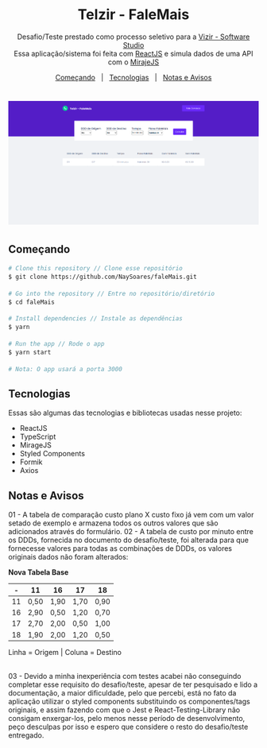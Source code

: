 <h1 align="center">
Telzir - FaleMais
</h1>
<p align="center">
Desafio/Teste prestado como processo seletivo para a <a href="https://vizir.com.br/"> Vizir - Software Studio</a><br/>
Essa aplicação/sistema foi feita com <a href="https://pt-br.reactjs.org/">ReactJS</a> e simula dados de uma API com o <a href="https://miragejs.com/">MirajeJS</a>

<p align="center">
  <a href="#começando">Começando</a> &#xa0; | &#xa0; 
  <a href="#tecnologias">Tecnologias</a> &#xa0; | &#xa0;
  <a href="#notas-e-avisos">Notas e Avisos</a>
</p>

<h1 align="center">
 <img alt="Telzir" src="./.github/faleMais.png" width = "600px" />
 </h1>

## Começando

```bash
# Clone this repository // Clone esse repositório
$ git clone https://github.com/NaySoares/faleMais.git

# Go into the repository // Entre no repositório/diretório
$ cd faleMais

# Install dependencies // Instale as dependências
$ yarn

# Run the app // Rode o app
$ yarn start

# Nota: O app usará a porta 3000
```

## Tecnologias 

Essas são algumas das tecnologias e bibliotecas usadas nesse projeto:

- ReactJS
- TypeScript
- MirageJS
- Styled Components
- Formik
- Axios

## Notas e Avisos

01 - A tabela de comparação custo plano X custo fixo já vem com um valor setado de exemplo e armazena todos os outros valores que são adicionados através do formulário.
02 - A tabela de custo por minuto entre os DDDs, fornecida no documento do desafio/teste, foi alterada para que fornecesse valores para todas as combinações de DDDs, os valores originais dados não foram alterados:

<strong>Nova Tabela Base</strong>


-|11|16|17|18|
|--|--|--|--|--|
11|0,50|1,90|1,70|0,90 
16|2,90|0,50|1,20|0,70
17|2,70|2,00|0,50|1,00
18|1,90|2,00|1,20|0,50

<p>Linha = Origem | Coluna = Destino </p>
<br>
03 - Devido a minha inexperiência com testes acabei não conseguindo completar esse requisito do desafio/teste, apesar de ter pesquisado e lido a documentação, a maior dificuldade, pelo que percebi, está no fato da aplicação utilizar o styled components substituindo os componentes/tags originais, e assim fazendo com que o Jest e React-Testing-Library não consigam enxergar-los, pelo menos nesse período de desenvolvimento, peço desculpas por isso e espero que considere o resto do desafio/teste entregado.

